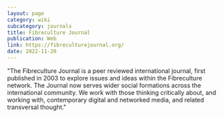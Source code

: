 ```yaml
---
layout: page
category: wiki
subcategory: journals
title: Fibreculture Journal
publication: Web
link: https://fibreculturejournal.org/
date: 2022-11-20
---
```


"The Fibreculture Journal is a peer reviewed international journal, first published in 2003 to explore issues and ideas within the Fibreculture network. The Journal now serves wider social formations across the international community. We work with those thinking critically about, and working with, contemporary digital and networked media, and related transversal thought."
